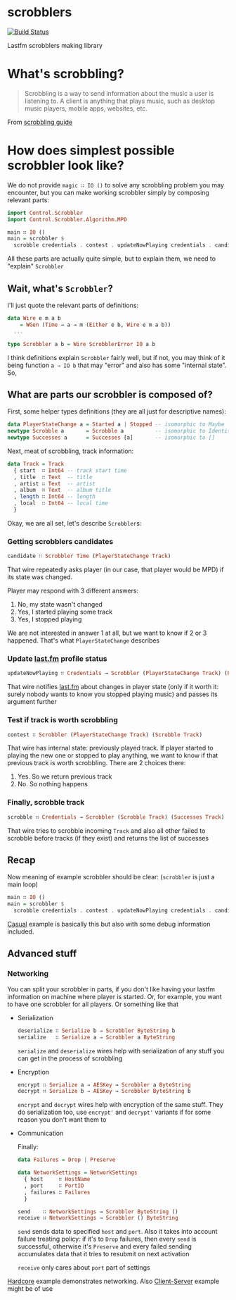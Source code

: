 # scrobblers

[![Build Status](https://travis-ci.org/supki/scrobblers.png)](https://travis-ci.org/supki/scrobblers)

Lastfm scrobblers making library

# What's scrobbling?

> Scrobbling is a way to send information about the music a user is listening to. A client is anything that plays music, such as desktop music players, mobile apps, websites, etc.

From [scrobbling guide][0]

# How does simplest possible scrobbler look like?

We do not provide `magic ∷ IO ()` to solve any scrobbling problem
you may encounter, but you can make working scrobbler simply by composing relevant parts:

```haskell
import Control.Scrobbler
import Control.Scrobbler.Algorithm.MPD

main ∷ IO ()
main = scrobbler $
  scrobble credentials . contest . updateNowPlaying credentials . candidate
```

All these parts are actually quite simple, but to explain them, we need to "explain" `Scrobbler`

## Wait, what's `Scrobbler`?

I'll just quote the relevant parts of definitions:

```haskell
data Wire e m a b
    = WGen (Time → a → m (Either e b, Wire e m a b))
  ...

type Scrobbler a b = Wire ScrobblerError IO a b
```
I think definitions explain `Scrobbler` fairly well, but if not, you may think of it
being function `a → IO b` that may "error" and also has some "internal state". So,

## What are parts our scrobbler is composed of?

 First, some helper types definitions (they are all just for descriptive names):

```haskell
data PlayerStateChange a = Started a | Stopped -- isomorphic to Maybe
newtype Scrobble a       = Scrobble a          -- isomorphic to Identity
newtype Successes a      = Successes [a]       -- isomorphic to []
```

Next, meat of scrobbling, track information:

```haskell
data Track = Track
  { start  ∷ Int64 -- track start time
  , title  ∷ Text  -- title
  , artist ∷ Text  -- artist
  , album  ∷ Text  -- album title
  , length ∷ Int64 -- length
  , local  ∷ Int64 -- local time
  }
```

Okay, we are all set, let's describe `Scrobbler`s:

### Getting scrobblers candidates
```haskell
candidate ∷ Scrobbler Time (PlayerStateChange Track)
```
That wire repeatedly asks player (in our case, that player would be MPD) if its state was changed.

Player may respond with 3 different answers:

  1. No, my state wasn't changed
  2. Yes, I started playing some track
  3. Yes, I stopped playing

We are not interested in answer 1 at all, but we want to know if 2 or 3 happened. That's what `PlayerStateChange` describes

### Update [last.fm][1] profile status
```haskell
updateNowPlaying ∷ Credentials → Scrobbler (PlayerStateChange Track) (PlayerStateChange Track)`
```
That wire notifies [last.fm][1] about changes in player state (only if it worth it:
surely nobody wants to know you stopped playing music) and passes its argument further

### Test if track is worth scrobbling
```haskell
contest ∷ Scrobbler (PlayerStateChange Track) (Scrobble Track)
```
That wire has internal state: previously played track. If player started to playing
the new one or stopped to play anything, we want to know if that previous track
is worth scrobbling. There are 2 choices there:

  1. Yes. So we return previous track
  2. No. So nothing happens

### Finally, scrobble track
```haskell
scrobble ∷ Credentials → Scrobbler (Scrobble Track) (Successes Track)
```
That wire tries to scrobble incoming `Track` and also all other failed to scrobble
before tracks (if they exist) and returns the list of successes

## Recap

Now meaning of example scrobbler should be clear: (`scrobbler` is just a main loop)

```haskell
main ∷ IO ()
main = scrobbler $
  scrobble credentials . contest . updateNowPlaying credentials . candidate
```
[Casual][2] example is basically this but also with some debug information included.

## Advanced stuff

### Networking

You can split your scrobbler in parts, if you don't like having your lastfm information
on machine where player is started. Or, for example, you want to have one scrobbler for
all players. Or something like that

  * Serialization

    ```haskell
    deserialize ∷ Serialize b ⇒ Scrobbler ByteString b
    serialize   ∷ Serialize a ⇒ Scrobbler a ByteString
    ```

    `serialize` and `deserialize` wires help with serialization of any stuff you can get
    in the process of scrobbling

  * Encryption

    ```haskell
    encrypt ∷ Serialize a ⇒ AESKey → Scrobbler a ByteString
    decrypt ∷ Serialize b ⇒ AESKey → Scrobbler ByteString b
    ```

    `encrypt` and `decrypt` wires help with encryption of the same stuff. They do
    serialization too, use `encrypt'` and `decrypt'` variants if for some reason
    you don't want them to

  * Communication

    Finally:

    ```haskell
    data Failures = Drop | Preserve

    data NetworkSettings = NetworkSettings
      { host     ∷ HostName
      , port     ∷ PortID
      , failures ∷ Failures
      }

    send    ∷ NetworkSettings → Scrobbler ByteString ()
    receive ∷ NetworkSettings → Scrobbler () ByteString
    ```

    `send` sends data to specified `host` and `port`. Also it takes into account failure treating policy:
    if it's to `Drop` failures, then every `send` is successful, otherwise it's `Preserve` and every failed
    sending accumulates data that it tries to resubmit on next activation

    `receive` only cares about `port` part of settings

[Hardcore][3] example demonstrates networking. Also [Client-Server][4] example might be of use


 [0]: http://www.last.fm/api/scrobbling
 [1]: http://www.last.fm/
 [2]: https://github.com/supki/scrobblers/blob/master/examples/Casual.hs
 [3]: https://github.com/supki/scrobblers/blob/master/examples/Hardcore.hs
 [4]: https://github.com/supki/scrobblers/blob/master/app
